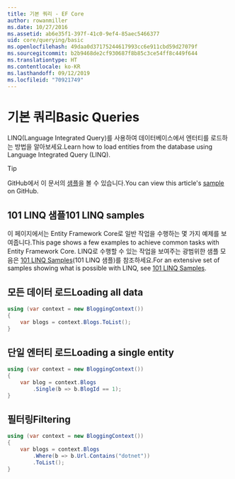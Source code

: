 ```yaml
---
title: 기본 쿼리 - EF Core
author: rowanmiller
ms.date: 10/27/2016
ms.assetid: ab6e35f1-397f-41c0-9ef4-85aec5466377
uid: core/querying/basic
ms.openlocfilehash: 49daa0d37175244617993cc6e911cbd59d27079f
ms.sourcegitcommit: b2b9468de2cf930687f8b85c3ce54ff8c449f644
ms.translationtype: HT
ms.contentlocale: ko-KR
ms.lasthandoff: 09/12/2019
ms.locfileid: "70921749"
---
```

# <a name="basic-queries"></a><span data-ttu-id="51557-102">기본 쿼리</span><span class="sxs-lookup"><span data-stu-id="51557-102">Basic Queries</span></span>

<span data-ttu-id="51557-103">LINQ(Language Integrated Query)를 사용하여 데이터베이스에서 엔터티를 로드하는 방법을 알아보세요.</span><span class="sxs-lookup"><span data-stu-id="51557-103">Learn how to load entities from the database using Language Integrated Query (LINQ).</span></span>

> [!TIP]  
> <span data-ttu-id="51557-104">GitHub에서 이 문서의 [샘플](https://github.com/aspnet/EntityFramework.Docs/tree/master/samples/core/Querying)을 볼 수 있습니다.</span><span class="sxs-lookup"><span data-stu-id="51557-104">You can view this article's [sample](https://github.com/aspnet/EntityFramework.Docs/tree/master/samples/core/Querying) on GitHub.</span></span>

## <a name="101-linq-samples"></a><span data-ttu-id="51557-105">101 LINQ 샘플</span><span class="sxs-lookup"><span data-stu-id="51557-105">101 LINQ samples</span></span>

<span data-ttu-id="51557-106">이 페이지에서는 Entity Framework Core로 일반 작업을 수행하는 몇 가지 예제를 보여줍니다.</span><span class="sxs-lookup"><span data-stu-id="51557-106">This page shows a few examples to achieve common tasks with Entity Framework Core.</span></span> <span data-ttu-id="51557-107">LINQ로 수행할 수 있는 작업을 보여주는 광범위한 샘플 모음은 [101 LINQ Samples](https://code.msdn.microsoft.com/101-LINQ-Samples-3fb9811b)(101 LINQ 샘플)를 참조하세요.</span><span class="sxs-lookup"><span data-stu-id="51557-107">For an extensive set of samples showing what is possible with LINQ, see [101 LINQ Samples](https://code.msdn.microsoft.com/101-LINQ-Samples-3fb9811b).</span></span>

## <a name="loading-all-data"></a><span data-ttu-id="51557-108">모든 데이터 로드</span><span class="sxs-lookup"><span data-stu-id="51557-108">Loading all data</span></span>

<!-- [!code-csharp[Main](samples/core/Querying/Basics/Sample.cs)] -->
``` csharp
using (var context = new BloggingContext())
{
    var blogs = context.Blogs.ToList();
}
```

## <a name="loading-a-single-entity"></a><span data-ttu-id="51557-109">단일 엔터티 로드</span><span class="sxs-lookup"><span data-stu-id="51557-109">Loading a single entity</span></span>

<!-- [!code-csharp[Main](samples/core/Querying/Basics/Sample.cs)] -->
``` csharp
using (var context = new BloggingContext())
{
    var blog = context.Blogs
        .Single(b => b.BlogId == 1);
}
```

## <a name="filtering"></a><span data-ttu-id="51557-110">필터링</span><span class="sxs-lookup"><span data-stu-id="51557-110">Filtering</span></span>

<!-- [!code-csharp[Main](samples/core/Querying/Basics/Sample.cs)] -->
``` csharp
using (var context = new BloggingContext())
{
    var blogs = context.Blogs
        .Where(b => b.Url.Contains("dotnet"))
        .ToList();
}
```
